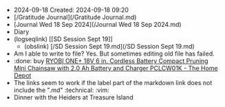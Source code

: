 - 2024-09-18
  Created: 2024-09-18 09:20
- [/Gratitude Journal](/Gratitude Journal.md)
- [Journal Wed 18 Sep 2024](/Journal Wed 18 Sep 2024.md)
- Diary
- (logseqlink) [[SD Session Sept 19]]
	- (obslink)  [/SD Session Sept 19.md](/SD Session Sept 19.md)
- Am I able to write to file? Yes. But sometimes editing old file has failed.
- :done: buy [RYOBI ONE+ 18V 6 in. Cordless Battery Compact Pruning Mini Chainsaw with 2.0 Ah Battery and Charger PCLCW01K - The Home Depot](https://www.homedepot.com/p/RYOBI-ONE-18V-6-in-Cordless-Battery-Compact-Pruning-Mini-Chainsaw-with-2-0-Ah-Battery-and-Charger-PCLCW01K/328174062?source=shoppingads&locale=en-US#overlay "RYOBI ONE+ 18V 6 in. Cordless Battery Compact Pruning Mini Chainsaw with 2.0 Ah Battery and Charger PCLCW01K - The Home Depot")
- The links seem to work if the label part of the markdown link does not include the ".md" :technical: :vim:
- Dinner with the Heiders at Treasure Island
